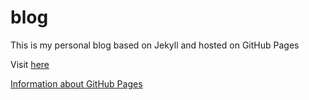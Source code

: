 blog
====

This is my personal blog based on Jekyll and hosted on GitHub Pages

Visit [here](http://rufer7.github.io/)

[Information about GitHub Pages](https://help.github.com/categories/github-pages-basics/)
